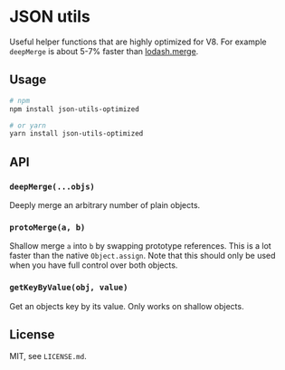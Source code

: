 # JSON utils

Useful helper functions that are highly optimized for V8. For example `deepMerge`
is about 5-7% faster than [lodash.merge](https://www.npmjs.com/package/lodash.merge).

## Usage

```bash
# npm
npm install json-utils-optimized

# or yarn
yarn install json-utils-optimized
```

## API

### `deepMerge(...objs)`

Deeply merge an arbitrary number of plain objects.

### `protoMerge(a, b)`

Shallow merge `a` into `b` by swapping prototype references. This is a lot faster than
the native `Object.assign`. Note that this should only be used when you
have full control over both objects.

### `getKeyByValue(obj, value)`

Get an objects key by its value. Only works on shallow objects.

## License

MIT, see `LICENSE.md`.

